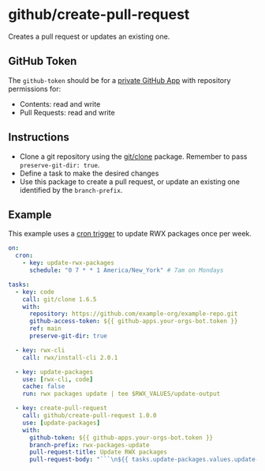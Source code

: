 # github/create-pull-request

Creates a pull request or updates an existing one.

## GitHub Token

The `github-token` should be for a
[private GitHub App](https://www.rwx.com/docs/mint/guides/github-automation)
with repository permissions for:

- Contents: read and write
- Pull Requests: read and write

## Instructions

- Clone a git repository using the [git/clone](https://www.rwx.com/docs/mint/leaves/git/clone) package. Remember to pass `preserve-git-dir: true`.
- Define a task to make the desired changes
- Use this package to create a pull request, or update an existing one identified by the `branch-prefix`.

## Example

This example uses a [cron trigger](https://www.rwx.com/docs/mint/cron-schedules) to update RWX packages once per week.

```yaml
on:
  cron:
    - key: update-rwx-packages
      schedule: "0 7 * * 1 America/New_York" # 7am on Mondays

tasks:
  - key: code
    call: git/clone 1.6.5
    with:
      repository: https://github.com/example-org/example-repo.git
      github-access-token: ${{ github-apps.your-orgs-bot.token }}
      ref: main
      preserve-git-dir: true

  - key: rwx-cli
    call: rwx/install-cli 2.0.1

  - key: update-packages
    use: [rwx-cli, code]
    cache: false
    run: rwx packages update | tee $RWX_VALUES/update-output

  - key: create-pull-request
    call: github/create-pull-request 1.0.0
    use: [update-packages]
    with:
      github-token: ${{ github-apps.your-orgs-bot.token }}
      branch-prefix: rwx-packages-update
      pull-request-title: Update RWX packages
      pull-request-body: "```\n${{ tasks.update-packages.values.update-output }}\n```"
```
